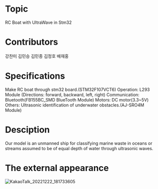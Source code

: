 # Topic
 RC Boat with UltraWave in Stm32 
 
 # Contributors
  강찬미
  김민승
  김민종
  김정호
  배재홍
  
 # Specifications
 Make RC boat through stm32 board.(STM32F107VCT6)
 Operation: L293 Module (Directions: forward, backward, left, right)
 Communication: Bluetooth(FB155BC_SMD BlueTooth Module)
 Motors: DC motor(3.3~5V)
 Others: Ultrasonic identification of underwater obstacles.(AJ-SRO4M Module)
 
 # Desciption
  Our model is an unmanned ship for classifying marine waste in oceans or streams assumed to be of   equal depth of water through ultrasonic waves.
  
  # The external appearance
  ![KakaoTalk_20221222_181733605](https://user-images.githubusercontent.com/111568619/209884291-60a89eb4-d5ff-42d2-9f67-2e1f4470f2c1.jpg)
